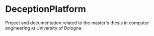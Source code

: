 # DeceptionPlatform
 Project and documentation related to the master's thesis in computer engineering at University of Bologna.
